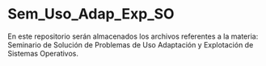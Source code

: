 # Sem_Uso_Adap_Exp_SO
En este repositorio serán almacenados los archivos referentes a la materia: Seminario de Solución de Problemas de Uso Adaptación y Explotación de Sistemas Operativos.
